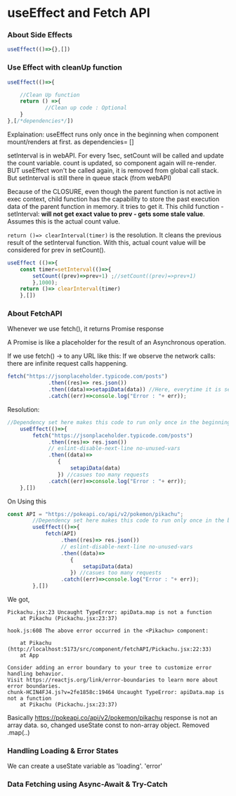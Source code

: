 # useEffect and Fetch API

### About Side Effects

````js
useEffect(()=>{},[])
````

### Use Effect with cleanUp function

````js
useEffect(()=>{

    //Clean Up function
    return () =>{
            //Clean up code : Optional
    }
},[/*dependencies*/])
````


Explaination: 
useEffect runs only once in the beginning when component mount/renders at first. as dependencies= []

setInterval is in webAPI. For every 1sec, setCount will be called and update the count variable.
count is updated, so component again will re-render.
BUT useEffect won't be called again, it is removed from global call stack.
But setInterval is still there in queue stack (from webAPI)

Because of the CLOSURE, even though the parent function is not active in exec context, child function has the capability to store the past execution data of the parent function in memory. it tries to get it.
This child function -setInterval: **will not get exact value to prev - gets some stale value**. Assumes this is the actual count value.

``return ()=> clearInterval(timer)`` is the resolution. It cleans the previous result of the setInterval function. With this, actual count value will be considered for prev in setCount().

````js
useEffect (()=>{
    const timer=setInterval(()=>{
        setCount((prev)=>prev+1) ;//setCount((prev)=>prev+1)
        },1000);
    return ()=> clearInterval(timer)
    },[])
````

### About FetchAPI

Whenever we use fetch(), it returns Promise response

A Promise is like a placeholder for the result of an Asynchronous operation.

If we use fetch() -> to any URL like this: If we observe the network calls: there are infinite request calls happening.

```js
fetch("https://jsonplaceholder.typicode.com/posts")
             .then((res)=> res.json())
             .then((data)=>setapiData(data)) //Here, everytime it is setting. As the apiData is changing every time, component will re-render every time. again fetch() is called to the URL.
             .catch((err)=>console.log("Error : "+ err));
```

Resolution:
```js
//Dependency set here makes this code to run only once in the beginning.
    useEffect(()=>{
        fetch("https://jsonplaceholder.typicode.com/posts")
             .then((res)=> res.json())
             // eslint-disable-next-line no-unused-vars
             .then((data)=>
                {
                    setapiData(data)
                }) //casues too many requests
             .catch((err)=>console.log("Error : "+ err));
    },[])
```


On Using this 
```js
const API = "https://pokeapi.co/api/v2/pokemon/pikachu";
        //Dependency set here makes this code to run only once in the beginning.
        useEffect(()=>{
            fetch(API)
                 .then((res)=> res.json())
                 // eslint-disable-next-line no-unused-vars
                 .then((data)=>
                    {
                        setapiData(data)
                    }) //casues too many requests
                 .catch((err)=>console.log("Error : "+ err));
        },[])
```

We got,
```
Pickachu.jsx:23 Uncaught TypeError: apiData.map is not a function
    at Pikachu (Pickachu.jsx:23:37)

hook.js:608 The above error occurred in the <Pikachu> component:

    at Pikachu (http://localhost:5173/src/component/fetchAPI/Pickachu.jsx:22:33)
    at App

Consider adding an error boundary to your tree to customize error handling behavior.
Visit https://reactjs.org/link/error-boundaries to learn more about error boundaries.
chunk-HCIN4FJ4.js?v=2fe1858c:19464 Uncaught TypeError: apiData.map is not a function
    at Pikachu (Pickachu.jsx:23:37)
```
Basically https://pokeapi.co/api/v2/pokemon/pikachu response is not an array data.
so, changed useState const to non-array object. Removed .map(..)


### Handling Loading & Error States

We can create a useState variable as 'loading'. 'error'


### Data Fetching using Async-Await & Try-Catch






